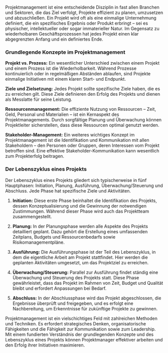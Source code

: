 Projektmanagement ist eine entscheidende Disziplin in fast allen Branchen und Sektoren, die das Ziel verfolgt, Projekte effizient zu planen, umzusetzen und abzuschließen. Ein Projekt wird oft als eine einmalige Unternehmung definiert, die ein spezifisches Ergebnis oder Produkt erbringt – sei es physischer, intellektueller oder sogar immaterieller Natur. Im Gegensatz zu wiederholbaren Geschäftsprozessen hat jedes Projekt einen klar abgegrenzten Anfang und ein definiertes Ende.

### Grundlegende Konzepte im Projektmanagement

**Projekt vs. Prozess:** Ein wesentlicher Unterschied zwischen einem Projekt und einem Prozess ist die Wiederholbarkeit. Während Prozesse kontinuierlich oder in regelmäßigen Abständen ablaufen, sind Projekte einmalige Initiativen mit einem klaren Start- und Endpunkt.

**Ziele und Zielsetzung:** Jedes Projekt sollte spezifische Ziele haben, die es zu erreichen gilt. Diese Ziele definieren den Erfolg des Projekts und dienen als Messlatte für seine Leistung.

**Ressourcenmanagement:** Die effiziente Nutzung von Ressourcen – Zeit, Geld, Personal und Materialien – ist ein Kernaspekt des Projektmanagements. Durch sorgfältige Planung und Überwachung können Projektleiter sicherstellen, dass diese Ressourcen optimal genutzt werden.

**Stakeholder-Management:** Ein weiteres wichtiges Konzept im Projektmanagement ist die Identifikation und Kommunikation mit allen Stakeholdern – den Personen oder Gruppen, deren Interessen vom Projekt betroffen sind. Eine effektive Stakeholder-Kommunikation kann wesentlich zum Projekterfolg beitragen.

### Der Lebenszyklus eines Projekts

Der Lebenszyklus eines Projekts gliedert sich typischerweise in fünf Hauptphasen: Initiation, Planung, Ausführung, Überwachung/Steuerung und Abschluss. Jede Phase hat spezifische Ziele und Aktivitäten.

1. **Initiation:** Diese erste Phase beinhaltet die Identifikation des Projekts, dessen Konzeptualisierung und die Gewinnung der notwendigen Zustimmungen. Während dieser Phase wird auch das Projektteam zusammengestellt.

2. **Planung:** In der Planungsphase werden alle Aspekte des Projekts detailliert geplant. Dazu gehört die Erstellung eines umfassenden Zeitplans, Budgets und Ressourcenbedarfs sowie Risikomanagementpläne.

3. **Ausführung:** Die Ausführungsphase ist der Teil des Lebenszyklus, in dem die eigentliche Arbeit am Projekt stattfindet. Hier werden die geplanten Aktivitäten umgesetzt, um das Projektziel zu erreichen.

4. **Überwachung/Steuerung:** Parallel zur Ausführung findet ständig eine Überwachung und Steuerung des Projekts statt. Diese Phase gewährleistet, dass das Projekt im Rahmen von Zeit, Budget und Qualität bleibt und erfordert Anpassungen bei Bedarf.

5. **Abschluss:** In der Abschlussphase wird das Projekt abgeschlossen, die Ergebnisse überprüft und freigegeben, und es erfolgt eine Nachbereitung, um Erkenntnisse für zukünftige Projekte zu gewinnen.

Projektmanagement ist ein vielschichtiges Feld mit zahlreichen Methoden und Techniken. Es erfordert strategisches Denken, organisatorische Fähigkeiten und die Fähigkeit zur Kommunikation sowie zum Leadership. Mit einem fundierten Verständnis der grundlegenden Konzepte und des Lebenszyklus eines Projekts können Projektmanager effektiver arbeiten und den Erfolg ihrer Initiativen maximieren.